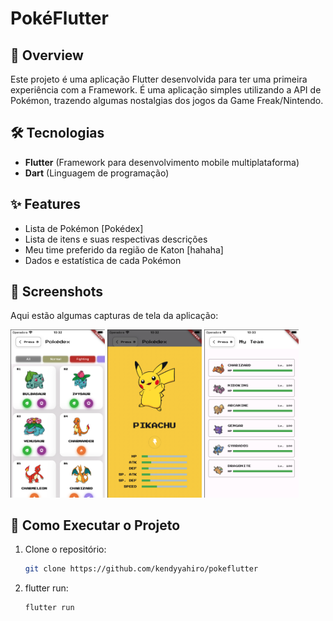 # PokéFlutter  

## 📱 Overview  
Este projeto é uma aplicação Flutter desenvolvida para ter uma primeira experiência com a Framework. É uma aplicação simples utilizando a API de Pokémon, trazendo algumas nostalgias dos jogos da Game Freak/Nintendo.   

## 🛠️ Tecnologias  
- **Flutter** (Framework para desenvolvimento mobile multiplataforma)  
- **Dart** (Linguagem de programação)   

## ✨ Features  
- Lista de Pokémon [Pokédex]
- Lista de itens e suas respectivas descrições 
- Meu time preferido da região de Katon [hahaha]  
- Dados e estatística de cada Pokémon 

## 🎨 Screenshots  
Aqui estão algumas capturas de tela da aplicação:  

<div class="image-container">
  <img src="assets/screenshots/example1.png" alt="Tela Inicial" width=30%/>
  <img src="assets/screenshots/example2.png" alt="Tela de Login" width=30%/>
  <img src="assets/screenshots/example3.png" alt="Tela de Configurações" width=30%/>
</div>

## 🚀 Como Executar o Projeto  
1. Clone o repositório:  
   ```bash  
   git clone https://github.com/kendyyahiro/pokeflutter
   
2. flutter run:  
   ```bash  
   flutter run  
